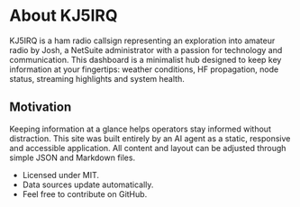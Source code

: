 # About KJ5IRQ

KJ5IRQ is a ham radio callsign representing an exploration into amateur radio by Josh, a NetSuite administrator with a passion for technology and communication.  This dashboard is a minimalist hub designed to keep key information at your fingertips: weather conditions, HF propagation, node status, streaming highlights and system health.

## Motivation

Keeping information at a glance helps operators stay informed without distraction.  This site was built entirely by an AI agent as a static, responsive and accessible application.  All content and layout can be adjusted through simple JSON and Markdown files.

* Licensed under MIT.
* Data sources update automatically.
* Feel free to contribute on GitHub.